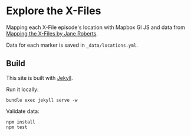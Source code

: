 # Explore the X-Files

Mapping each X-File episode's location with Mapbox Gl JS and data from [Mapping the X-Files by Jane Roberts](http://www.geography.wisc.edu/courses/geog572/f12/roberts/index.html).

Data for each marker is saved in `_data/locations.yml`.

## Build

This site is built with [Jekyll](https://help.github.com/articles/using-jekyll-with-pages/).

Run it locally:

```
bundle exec jekyll serve -w
```

Validate data:

```
npm install
npm test
```